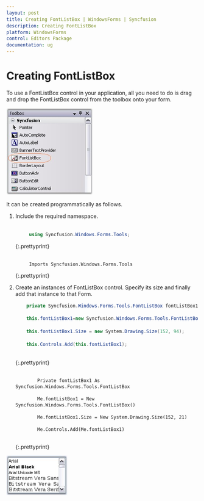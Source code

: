 ```yaml
---
layout: post
title: Creating FontListBox | WindowsForms | Syncfusion
description: Creating FontListBox
platform: WindowsForms
control: Editors Package
documentation: ug
---
```


# Creating FontListBox

To use a FontListBox control in your application, all you need to do is drag and drop the FontListBox control from the toolbox onto your form.

 ![](Overview_images/Overview_img577.jpeg) 

It can be created programmatically as follows.

1. Include the required namespace.
   
   ~~~ cs
   
		using Syncfusion.Windows.Forms.Tools;
   ~~~
   {:.prettyprint}
   
   
   ~~~vbnet
   
		Imports Syncfusion.Windows.Forms.Tools
   ~~~
   {:.prettyprint}



2. Create an instances of FontListBox control. Specify its size and finally add that instance to that Form.
   
   ~~~ cs
	   private Syncfusion.Windows.Forms.Tools.FontListBox fontListBox1;
	   
	   this.fontListBox1=new Syncfusion.Windows.Forms.Tools.FontListBox();
	   
	   this.fontListBox1.Size = new System.Drawing.Size(152, 94);
	   
	   this.Controls.Add(this.fontListBox1);
	   
   ~~~
   {:.prettyprint}
   
   
   ~~~vbnet
   
		   Private fontListBox1 As Syncfusion.Windows.Forms.Tools.FontListBox
		   
		   Me.fontListBox1 = New Syncfusion.Windows.Forms.Tools.FontListBox()
		   
		   Me.fontListBox1.Size = New System.Drawing.Size(152, 21)
		   
		   Me.Controls.Add(Me.fontListBox1)
		   
   ~~~
   {:.prettyprint}



![](Overview_images/Overview_img578.jpeg) 
